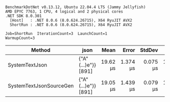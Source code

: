 ```

BenchmarkDotNet v0.13.12, Ubuntu 22.04.4 LTS (Jammy Jellyfish)
AMD EPYC 7763, 1 CPU, 4 logical and 2 physical cores
.NET SDK 8.0.301
  [Host]   : .NET 8.0.6 (8.0.624.26715), X64 RyuJIT AVX2
  ShortRun : .NET 8.0.6 (8.0.624.26715), X64 RyuJIT AVX2

Job=ShortRun  IterationCount=3  LaunchCount=1  
WarmupCount=3  

```
| Method                  | json                | Mean     | Error    | StdDev   | Min      | Max      | Gen0   | Allocated |
|------------------------ |-------------------- |---------:|---------:|---------:|---------:|---------:|-------:|----------:|
| SystemTextJson          | {&quot;A&quot;(...)e&quot;}} [891] | 19.62 μs | 1.374 μs | 0.075 μs | 19.54 μs | 19.69 μs | 0.0305 |   3.19 KB |
| SystemTextJsonSourceGen | {&quot;A&quot;(...)e&quot;}} [891] | 19.05 μs | 1.439 μs | 0.079 μs | 19.01 μs | 19.14 μs | 0.0305 |   3.19 KB |
